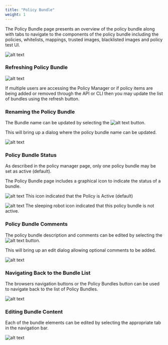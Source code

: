 ```yaml
---
title: "Policy Bundle"
weight: 1
---
```


The Policy Bundle page presents an overview of the policy bundle along with tabs to navigate to the components of the policy bundle including the policies, whitelists, mappings, trusted images, blacklisted images and policy test UI.

![alt text](https://s3.amazonaws.com/cdn.freshdesk.com/data/helpdesk/attachments/production/36005885733/original/wvIJQeA0cwUs-VqUxqv5UJblYEZwu4hGvQ.png?1525312552)

### Refreshing Policy Bundle

![alt text](https://s3.amazonaws.com/cdn.freshdesk.com/data/helpdesk/attachments/production/36005885741/original/nE90cQkBcB_pdEfvKa0rPL3qlGdm4JEXJg.png?1525312593)

If multiple users are accessing the Policy Manager or if policy items are being added or removed through the API or CLI then you may update the list of bundles using the refresh button.

### Renaming the Policy Bundle

The Bundle name can be updated by selecting the ![alt text](https://s3.amazonaws.com/cdn.freshdesk.com/data/helpdesk/attachments/production/36005966336/original/h5ReKYoxKgUTXLNRoqE8zSp3xt-_g4W4rA?1525380679) button.

This will bring up a dialog where the policy bundle name can be updated.

![alt text](https://s3.amazonaws.com/cdn.freshdesk.com/data/helpdesk/attachments/production/36005966372/original/R0vh8OxZiap9D9F2jILOflioburdhUvTjA?1525380735)

### Policy Bundle Status

As described in the policy manager page, only one policy bundle may be set as active (default).

The Policy Bundle page includes a graphical icon to indicate the status of a bundle.

![alt text](https://s3.amazonaws.com/cdn.freshdesk.com/data/helpdesk/attachments/production/36005885775/original/aFJj7nOP5fQ0a2xa8Bq_tYxMmEVm_vZCvA.png?1525312699) This icon indicated that the Policy is Active (default)

![alt text](https://s3.amazonaws.com/cdn.freshdesk.com/data/helpdesk/attachments/production/36005885782/original/zO4nuu2TQ3a8lJXvxSb_7NCwlzVZGoOwZA.png?1525312726) The sleeping robot icon indicated that this policy bundle is not active.

### Policy Bundle Comments

The policy bundle description and comments can be edited by selecting the ![alt text](https://s3.amazonaws.com/cdn.freshdesk.com/data/helpdesk/attachments/production/36005966795/original/_rPB9_nNltWlGw0EmnxwB_s91Z1GhEE8GQ?1525381272) button.

This will bring up an edit dialog allowing optional comments to be added.

![alt text](https://s3.amazonaws.com/cdn.freshdesk.com/data/helpdesk/attachments/production/36005885821/original/PbN-8QoF1IX2LPB5gDD-y7ojyFu95uI2zQ.png?1525312805)

### Navigating Back to the Bundle List

The browsers navigation buttons or the Policy Bundles button can be used to navigate back to the list of Policy Bundles.

![alt text](https://s3.amazonaws.com/cdn.freshdesk.com/data/helpdesk/attachments/production/36005885786/original/Az-0AjwnYDMEr0Rxj-gW9O4SSxjVtR84Hw.png?1525312752)

### Editing Bundle Content

Each of the bundle elements can be edited by selecting the appropriate tab in the navigation bar.

![alt text](https://s3.amazonaws.com/cdn.freshdesk.com/data/helpdesk/attachments/production/36005966901/original/3H8pOcu9b77gXS3tAihU2ld3vVcEXwoMGw?1525381471)